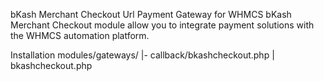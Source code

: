 bKash Merchant Checkout Url Payment Gateway for WHMCS
bKash Merchant Checkout module allow you to integrate payment solutions with the WHMCS automation platform.

Installation
 modules/gateways/
  |- callback/bkashcheckout.php
  |  bkashcheckout.php
